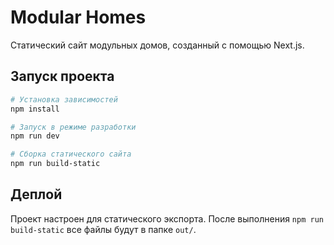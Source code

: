 # Modular Homes

Статический сайт модульных домов, созданный с помощью Next.js.

## Запуск проекта

```bash
# Установка зависимостей
npm install

# Запуск в режиме разработки
npm run dev

# Сборка статического сайта
npm run build-static
```

## Деплой

Проект настроен для статического экспорта. После выполнения `npm run build-static` все файлы будут в папке `out/`.
